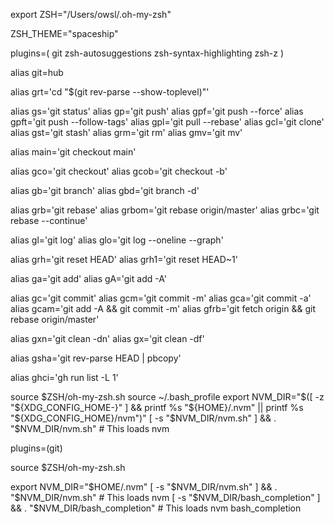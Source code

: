 export ZSH="/Users/owsl/.oh-my-zsh"



ZSH_THEME="spaceship"



plugins=(
  git
  zsh-autosuggestions
  zsh-syntax-highlighting
  zsh-z
)



alias git=hub

alias grt='cd "$(git rev-parse --show-toplevel)"'

alias gs='git status'
alias gp='git push'
alias gpf='git push --force'
alias gpft='git push --follow-tags'
alias gpl='git pull --rebase'
alias gcl='git clone'
alias gst='git stash'
alias grm='git rm'
alias gmv='git mv'

alias main='git checkout main'

alias gco='git checkout'
alias gcob='git checkout -b'

alias gb='git branch'
alias gbd='git branch -d'

alias grb='git rebase'
alias grbom='git rebase origin/master'
alias grbc='git rebase --continue'

alias gl='git log'
alias glo='git log --oneline --graph'

alias grh='git reset HEAD'
alias grh1='git reset HEAD~1'

alias ga='git add'
alias gA='git add -A'

alias gc='git commit'
alias gcm='git commit -m'
alias gca='git commit -a'
alias gcam='git add -A && git commit -m'
alias gfrb='git fetch origin && git rebase origin/master'

alias gxn='git clean -dn'
alias gx='git clean -df'

alias gsha='git rev-parse HEAD | pbcopy'

alias ghci='gh run list -L 1'

source $ZSH/oh-my-zsh.sh
source ~/.bash_profile
export NVM_DIR="$([ -z "${XDG_CONFIG_HOME-}" ] && printf %s "${HOME}/.nvm" || printf %s "${XDG_CONFIG_HOME}/nvm")"
[ -s "$NVM_DIR/nvm.sh" ] && \. "$NVM_DIR/nvm.sh" # This loads nvm



plugins=(git)

source $ZSH/oh-my-zsh.sh



export NVM_DIR="$HOME/.nvm"
[ -s "$NVM_DIR/nvm.sh" ] && \. "$NVM_DIR/nvm.sh"  # This loads nvm
[ -s "$NVM_DIR/bash_completion" ] && \. "$NVM_DIR/bash_completion"  # This loads nvm bash_completion
